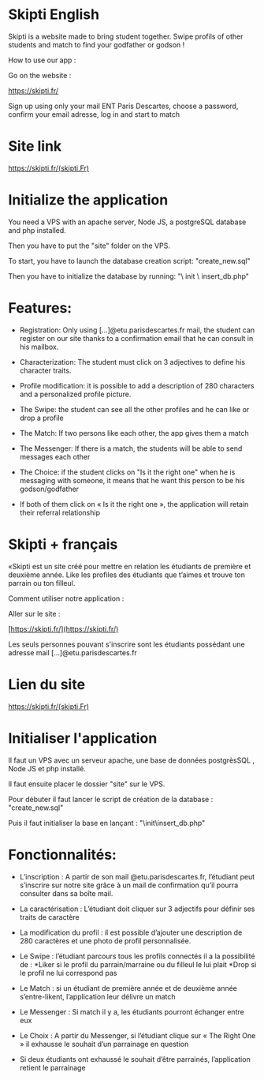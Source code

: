 ﻿
<!--

# ServeurWEB_PROJET

-->

# Skipti English

Skipti is a website made to bring student together. Swipe profils of other students and match to find your godfather or godson !

How to use our app :

Go on the website :

https://skipti.fr/

Sign up using only your mail ENT Paris Descartes, choose a password, confirm your email adresse, log in and start to match

# Site link

https://skipti.fr/(skipti.Fr)

# Initialize the application

You need a VPS with an apache server, Node JS, a postgreSQL database and php installed.

Then you have to put the "site" folder on the VPS.

To start, you have to launch the database creation script: "create_new.sql"

Then you have to initialize the database by running: "\ init \ insert_db.php"

# Features:

* Registration: Only using [...]@etu.parisdescartes.fr mail, the student can register on our site thanks to a confirmation email that he can consult in his mailbox.

* Characterization: The student must click on 3 adjectives to define his character traits.

* Profile modification: it is possible to add a description of 280 characters and a personalized profile picture.

* The Swipe: the student can see all the other profiles and he can like or drop a profile

* The Match: If two persons like each other, the app gives them a match

* The Messenger: If there is a match, the students will be able to send messages each other

* The Choice: if the student clicks on "Is it the right one" when he is messaging with someone, it means that he want this person to be his godson/godfather

* If both of them click on « Is it the right one », the application will retain their referral relationship

<!--

# ServeurWEB_PROJET

-->

# Skipti + français

«Skipti est un site créé pour mettre en relation les étudiants de première et deuxième année. Like les profiles des étudiants que t’aimes et trouve ton parrain ou ton filleul.

Comment utiliser notre application :

Aller sur le site :

[https://skipti.fr/](https://skipti.fr/)

Les seuls personnes pouvant s'inscrire sont les étudiants possédant une adresse mail [...]@etu.parisdescartes.fr

# Lien du site

https://skipti.fr/(skipti.Fr)

# Initialiser l'application

Il faut un VPS avec un serveur apache, une base de données postgrèsSQL , Node JS et php installé.

Il faut ensuite placer le dossier "site" sur le VPS.

Pour débuter il faut lancer le script de création de la database : "create_new.sql"

Puis il faut initialiser la base en lançant : "\init\insert_db.php"

# Fonctionnalités:

* L’inscription : A partir de son mail @etu.parisdescartes.fr, l’étudiant peut s’inscrire sur notre site grâce à un mail de confirmation qu’il pourra consulter dans sa boîte mail.

* La caractérisation : L’étudiant doit cliquer sur 3 adjectifs pour définir ses traits de caractère

* La modification du profil : il est possible d’ajouter une description de 280 caractères et une photo de profil personnalisée.

* Le Swipe : l’étudiant parcours tous les profils connectés il a la possibilité de :
*Liker si le profil du parrain/marraine ou du filleul le lui plait
*Drop si le profil ne lui correspond pas

* Le Match : si un étudiant de première année et de deuxième année s’entre-likent, l’application leur délivre un match

* Le Messenger : Si match il y a, les étudiants pourront échanger entre eux

* Le Choix : A partir du Messenger, si l’étudiant clique sur « The Right One » il exhausse le souhait d’un parrainage en question

* Si deux étudiants ont exhaussé le souhait d’être parrainés, l’application retient le parrainage
